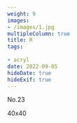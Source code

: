 ```yaml
---
weight: 9
images:
- /images/1.jpg
multipleColumn: true
title: R
tags:
 
- acryl
date: 2022-09-05
hideDate: true
hideExif: true
---
```

<p>
No.23
</p>
<p>
40x40
</p>